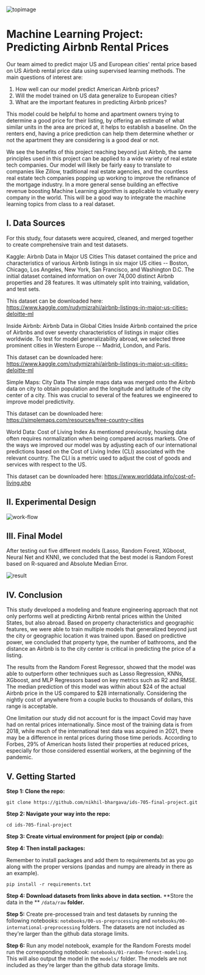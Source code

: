 ![topimage](https://user-images.githubusercontent.com/71023894/115910844-56ba2e80-a43b-11eb-8851-3fc48e0a68bc.png)


# Machine Learning Project: Predicting Airbnb Rental Prices
Our team aimed to predict major US and European cities' rental price based on US Airbnb rental price data using supervised learning methods. The main questions of interest are:
  1. How well can our model predict American Airbnb prices? 
  1. Will the model trained on US data generalize to European cities? 
  2. What are the important features in predicting Airbnb prices? 

This model could be helpful to home and apartment owners trying to determine a good price for their listing, by offering an estimate of what similar units in the area are priced at, it helps to establish a baseline. On the renters end, having a price prediction can help them determine whether or not the apartment they are considering is a good deal or not. 

We see the benefits of this project reaching beyond just Airbnb, the same principles used in this project can be applied to a wide variety of real estate tech companies. Our model will likely be fairly easy to translate to companies like Zillow, traditional real estate agencies, and the countless real estate tech companies popping up working to improve the refinance of the mortgage industry. In a more general sense building an effective revenue boosting Machine Learning algorithm is applicable to virtually every company in the world. This will be a good way to integrate the machine learning topics from class to a real dataset.


## I. Data Sources
For this study, four datasets were acquired, cleaned, and merged together to create comprehensive train and test datasets. 

Kaggle: Airbnb Data in Major US Cities
This dataset contained the price and characteristics of various Airbnb listings in six major US cities -- Boston, Chicago, Los Angeles, New York, San Francisco, and Washington D.C. The initial dataset contained information on over 74,000 distinct Airbnb properties and 28 features. It was ultimately split into training, validation, and test sets.

This dataset can be downloaded here: https://www.kaggle.com/rudymizrahi/airbnb-listings-in-major-us-cities-deloitte-ml

Inside Airbnb: Airbnb Data in Global Cities
Inside Airbnb contained the price of Airbnbs and over seventy characteristics of listings in major cities worldwide. To test for model generalizability abroad, we selected three prominent cities in Western Europe -- Madrid, London, and Paris.

This dataset can be downloaded here: https://www.kaggle.com/rudymizrahi/airbnb-listings-in-major-us-cities-deloitte-ml

Simple Maps: City Data
The simple maps data was merged onto the Airbnb data on city to obtain population and the longitude and latitude of the city center of a city. This was crucial to several of the features we engineered to improve model predictivity.

This dataset can be downloaded here: https://simplemaps.com/resources/free-country-cities

World Data: Cost of Living Index
As mentioned previously, housing data often requires normalization when being compared across markets. One of the ways we improved our model was by adjusting each of our international predictions based on the Cost of Living Index (CLI) associated with the relevant country. The CLI is a metric used to adjust the cost of goods and services with respect to the US.

This dataset can be downloaded here: https://www.worlddata.info/cost-of-living.php

## II. Experimental Design 
![work-flow](https://user-images.githubusercontent.com/71023894/115911394-07c0c900-a43c-11eb-9fe3-1995c22ba37d.png)


## III. Final Model
After testing out five different models (Lasso, Random Forest, XGboost, Neural Net and KNN), we concluded that the best model is Random Forest based on R-squared and Absolute Median Error. 

![result](https://user-images.githubusercontent.com/71023894/115910152-7d2b9a00-a43a-11eb-990e-0504fd89dd65.png)


## IV. Conclusion
This study developed a modeling and feature engineering approach that not only performs well at predicting Airbnb rental prices within the United States, but also abroad. Based on property characteristics and geographic features, we were able to train multiple models that generalized beyond just the city or geographic location it was trained upon. Based on predictive power, we concluded that property type, the number of bathrooms, and the distance an Airbnb is to the city center is critical in predicting the price of a listing.

The results from the Random Forest Regressor, showed that the model was able to outperform other techniques such as Lasso Regression, KNNs, XGboost, and MLP Regressors based on key metrics such as R2 and RMSE. The median prediction of this model was within about $24 of the actual Airbnb price in the US compared to $28 internationally. Considering the nightly cost of anywhere from a couple bucks to thousands of dollars, this range is acceptable.

One limitation our study did not account for is the impact Covid may have had on rental prices internationally. Since most of the training data is from 2018, while much of the international test data was acquired in 2021, there may be a difference in rental prices during those time periods. According to Forbes, 29% of American hosts listed their properties at reduced prices, especially for those considered essential workers, at the beginning of the pandemic.


## V. Getting Started

**Step 1: Clone the repo:**
```
git clone https://github.com/nikhil-bhargava/ids-705-final-project.git
```

**Step 2: Navigate your way into the repo:**
```
cd ids-705-final-project
```

**Step 3: Create virtual environment for project (pip or conda):**

**Step 4: Then install packages:**

Remember to install packages and add them to requirements.txt as you go along with the proper versions (pandas and numpy are already in there as an example).

```
pip install -r requirements.txt
```

**Step 4: Download datasets from links above in data section.** **Store the data in the ** `/data/raw` **folder.**

**Step 5:** Create pre-processed train and test datasets by running the following notebooks: `notebooks/00-us-preprocessing` and `notebooks/00-international-preprocessing` folders. The datasets are not included as they're larger than the github data storage limits.

**Step 6:** Run any model notebook, example for the Random Forests model run the corresponding notebook: `notebooks/01-random-forest-modeling`. This will also output the model in the `models/` folder. The models are not included as they're larger than the github data storage limits.

